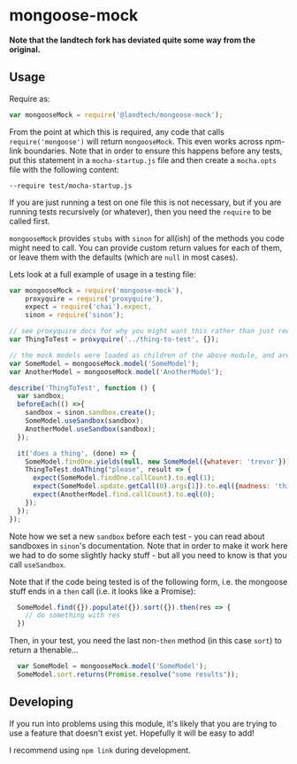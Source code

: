 mongoose-mock
=============

**Note that the landtech fork has deviated quite some way from the original.**

## Usage

Require as:

```JavaScript
var mongooseMock = require('@landtech/mongoose-mock');
```

From the point at which this is required, any code that calls `require('mongoose')` will return `mongooseMock`. This even works across npm-link boundaries.   Note that in order to ensure this happens before any tests, put this statement in a `mocha-startup.js` file and then create a `mocha.opts` file with the following content:

```
--require test/mocha-startup.js
```

If you are just running a test on one file this is not necessary, but if you are running tests recursively (or whatever), then you need the `require` to be called first.  

`mongooseMock` provides `stubs` with `sinon` for all(ish) of the methods you code might need to call.  You can provide custom return values for each of them, or leave them with the defaults (which are `null` in most cases).   

Lets look at a full example of usage in a testing file:   

```JavaScript
var mongooseMock = require('mongoose-mock'),
    proxyquire = require('proxyquire'),
    expect = require('chai').expect,
    sinon = require('sinon');

// see proxyquire docs for why you might want this rather than just require
var ThingToTest = proxyquire('../thing-to-test', {});

// the mock models were loaded as children of the above module, and are now available...
var SomeModel = mongooseMock.model('SomeModel'); 
var AnotherModel = mongooseMock.model('AnotherModel');

describe('ThingToTest', function () {
  var sandbox;
  beforeEach(() =>{
    sandbox = sinon.sandbox.create();
    SomeModel.useSandbox(sandbox);
    AnotherModel.useSandbox(sandbox);
  });

  it('does a thing', (done) => {
    SomeModel.findOne.yields(null, new SomeModel({whatever: 'trevor'}));
    ThingToTest.doAThing("please", result => {
      expect(SomeModel.findOne.callCount).to.eql(1);
      expect(SomeModel.update.getCall(0).args[1]).to.eql({madness: 'this-way'});
      expect(AnotherModel.find.callCount).to.eql(0);
    });
  });
});
```
Note how we set a new `sandbox` before each test - you can read about sandboxes in `sinon`'s documentation.  Note that in order to make it work here we had to do some slightly hacky stuff - but all you need to know is that you call `useSandbox`. 



Note that if the code being tested is of the following form, i.e. the mongoose stuff ends in a `then` call (i.e. it looks like a Promise):

```JavaScript
  SomeModel.find({}).populate({}).sort({}).then(res => {
    // do something with res
  })
```

Then, in your test, you need the last non-`then` method (in this case `sort`) to return a thenable...

```JavaScript
  var SomeModel = mongooseMock.model('SomeModel');
  SomeModel.sort.returns(Promise.resolve("some results"));
```


## Developing

If you run into problems using this module, it's likely that you are trying to use a feature that doesn't exist yet. Hopefully it will be easy to add!

I recommend using `npm link` during development.



